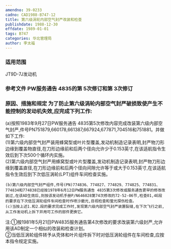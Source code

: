 ```yaml
---
amendno: 39-0233  
cadno: CAD1988-B747-12  
title: 第六级涡轮内部空气封严改装和检查  
publishdate: 1988-12-30  
effdate: 1989-01-01  
tags: B747  
categories: 华北管理局  
author: 李太福  
---
```

  
### 适用范围  
JT9D-7J发动机  
  
<!--more-->  
### 参考文件    PW服务通告 4835的第 5次修订和第 3次修订  
  
### 原因、措施和规定     为了防止第六级涡轮内部空气封严破损致使产生不能控制的发动机失效,应完成下列工作:  
(a)按照1983年9月27日PW服务通告 4835第5次修改内容完成改装第六级内部空气封严,件号PN751879,660178,661387,667924,677871,704516和751881。并做如下工作:  
      (1)第六级内部空气封严装用蜂窝型或叶片型覆盖,发动机制造记录表明,封严物刀形边缘到覆盖物直径,在刀形边缘前和后两个径向允许少于0.153英寸,在该适航指令生效后到下次500个循环内实施。  
      (2)第六级内部空气封严用蜂窝型或叶片型覆盖,发动机制造记录表明,封严物刀形边缘到覆盖直径,在刀形边缘前和后两个径向间隙允许等于或大于0.153英寸,在该适航指令生效后到下次低压涡轮(LPT)组件车间检查实施。  
  
  
    (b)第六级内部空气封严组件,件号(PN)774836、774827、774829、774825、774831、774834和774838已经按1978年6月12日PW服务通告 4835第3次修改或服务通告更早的修改改装过,在该AD生效后,则按该发动机手册P/N646028第74次修改的72-52-06节,检查01,4E段的要求在下次低压涡轮组件车间检查时作喷沙磨光,目视检查和萤光探伤检查。  
    (c)当按上述1.和2.段的要求完成工作时,发现第六级内部空气封严装置裂缝,在下次飞行之前,从工作发动机上拆下并用可工作的部件更换它。  
注:①按1981年5月21日PW4835服务通告第4次修改的要求改装第六级封严,允许用该AD制定一个相似的改装和检查计划。  
②当低压涡轮组件转予从壳体和叶片组件拆下时对低压涡轮组件在车间检查,应按本指令规定实施。  
  
